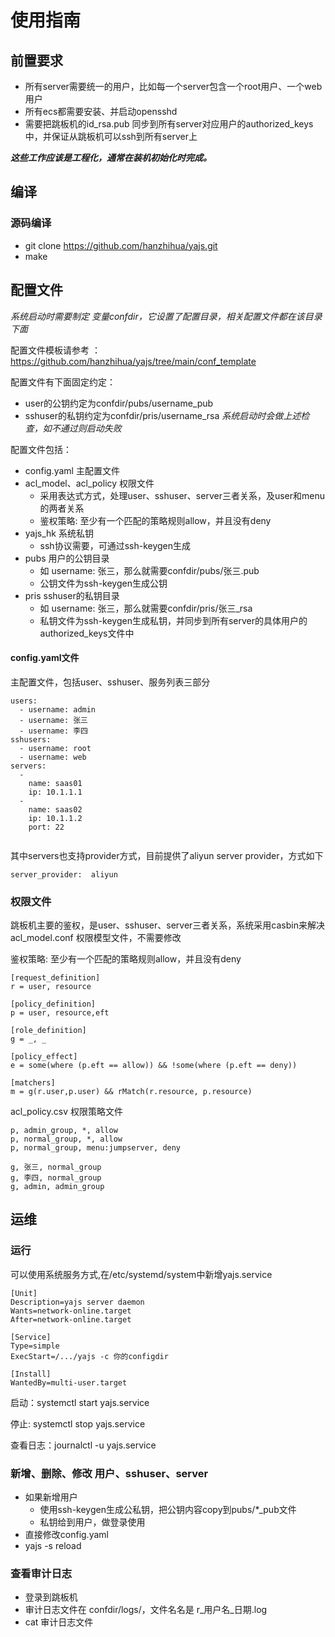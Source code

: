 # 使用指南

## 前置要求
* 所有server需要统一的用户，比如每一个server包含一个root用户、一个web用户
* 所有ecs都需要安装、并启动opensshd
* 需要把跳板机的id_rsa.pub 同步到所有server对应用户的authorized_keys中，并保证从跳板机可以ssh到所有server上

_**这些工作应该是工程化，通常在装机初始化时完成。**_

## 编译
### 源码编译
* git clone https://github.com/hanzhihua/yajs.git
* make

## 配置文件
_系统启动时需要制定 变量confdir，它设置了配置目录，相关配置文件都在该目录下面_

配置文件模板请参考 ： https://github.com/hanzhihua/yajs/tree/main/conf_template

配置文件有下面固定约定：
* user的公钥约定为confdir/pubs/username_pub
* sshuser的私钥约定为confdir/pris/username_rsa
_系统启动时会做上述检查，如不通过则启动失败_

配置文件包括：
* config.yaml 主配置文件
* acl_model、acl_policy 权限文件
  * 采用表达式方式，处理user、sshuser、server三者关系，及user和menu的两者关系
  * 鉴权策略: 至少有一个匹配的策略规则allow，并且没有deny
* yajs_hk 系统私钥
  * ssh协议需要，可通过ssh-keygen生成
* pubs 用户的公钥目录 
  * 如 username: 张三，那么就需要confdir/pubs/张三.pub
  * 公钥文件为ssh-keygen生成公钥
* pris sshuser的私钥目录
    * 如 username: 张三，那么就需要confdir/pris/张三_rsa
    * 私钥文件为ssh-keygen生成私钥，并同步到所有server的具体用户的authorized_keys文件中
#### config.yaml文件
主配置文件，包括user、sshuser、服务列表三部分
```
users:
  - username: admin
  - username: 张三
  - username: 李四
sshusers:
  - username: root
  - username: web
servers:
  -
    name: saas01
    ip: 10.1.1.1
  -
    name: saas02
    ip: 10.1.1.2
    port: 22
    
```
其中servers也支持provider方式，目前提供了aliyun server provider，方式如下
```
server_provider:  aliyun
```

### 权限文件
跳板机主要的鉴权，是user、sshuser、server三者关系，系统采用casbin来解决
acl_model.conf 权限模型文件，不需要修改

鉴权策略: 至少有一个匹配的策略规则allow，并且没有deny

```
[request_definition]
r = user, resource

[policy_definition]
p = user, resource,eft

[role_definition]
g = _, _

[policy_effect]
e = some(where (p.eft == allow)) && !some(where (p.eft == deny))

[matchers]
m = g(r.user,p.user) && rMatch(r.resource, p.resource)
```

acl_policy.csv 权限策略文件
```
p, admin_group, *, allow
p, normal_group, *, allow
p, normal_group, menu:jumpserver, deny

g, 张三, normal_group
g, 李四, normal_group
g, admin, admin_group

```

## 运维
### 运行
可以使用系统服务方式,在/etc/systemd/system中新增yajs.service
```
[Unit]
Description=yajs server daemon
Wants=network-online.target
After=network-online.target

[Service]
Type=simple
ExecStart=/.../yajs -c 你的configdir

[Install]
WantedBy=multi-user.target
```
启动：systemctl start yajs.service

停止: systemctl stop yajs.service

查看日志：journalctl -u yajs.service

### 新增、删除、修改 用户、sshuser、server
* 如果新增用户 
  * 使用ssh-keygen生成公私钥，把公钥内容copy到pubs/*_pub文件
  * 私钥给到用户，做登录使用
* 直接修改config.yaml
* yajs -s reload


### 查看审计日志
* 登录到跳板机
* 审计日志文件在 confdir/logs/，文件名名是 r_用户名_日期.log
* cat 审计日志文件
